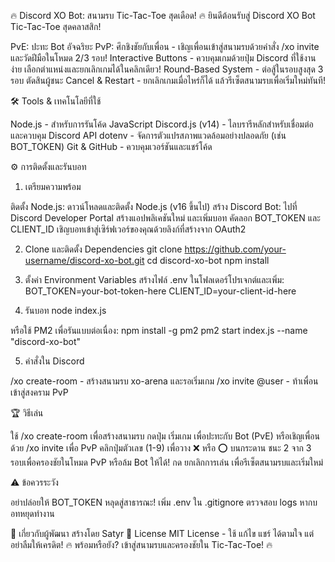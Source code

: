 ﻿🔥 Discord XO Bot: สนามรบ Tic-Tac-Toe สุดเดือด! 🔥
ยินดีต้อนรับสู่ Discord XO Bot Tic-Tac-Toe สุดคลาสสิก!

PvE: ปะทะ Bot อัจฉริยะ
PvP: ศึกชิงชัยกับเพื่อน - เชิญเพื่อนเข้าสู่สนามรบด้วยคำสั่ง /xo invite และวัดฝีมือในโหมด 2/3 รอบ!
Interactive Buttons - ควบคุมเกมด้วยปุ่ม Discord ที่ใช้งานง่าย เลือกตำแหน่งและยกเลิกเกมได้ในคลิกเดียว!
Round-Based System - ต่อสู้ในรอบสูงสุด 3 รอบ ตัดสินผู้ชนะ
Cancel & Restart - ยกเลิกเกมเมื่อไหร่ก็ได้ แล้วรีเซ็ตสนามรบเพื่อเริ่มใหม่ทันที!

🛠️ Tools & เทคโนโลยีที่ใช้

Node.js - สำหรับการรันโค้ด JavaScript
Discord.js (v14) - ไลบรารีหลักสำหรับเชื่อมต่อและควบคุม Discord API
dotenv - จัดการตัวแปรสภาพแวดล้อมอย่างปลอดภัย (เช่น BOT_TOKEN)
Git & GitHub - ควบคุมเวอร์ชันและแชร์โค้ด

⚙️ การติดตั้งและรันบอท
1. เตรียมความพร้อม

ติดตั้ง Node.js: ดาวน์โหลดและติดตั้ง Node.js (v16 ขึ้นไป)
สร้าง Discord Bot:
ไปที่ Discord Developer Portal
สร้างแอปพลิเคชันใหม่ และเพิ่มบอท
คัดลอก BOT_TOKEN และ CLIENT_ID
เชิญบอทเข้าสู่เซิร์ฟเวอร์ของคุณด้วยลิงก์ที่สร้างจาก OAuth2


2. Clone และติดตั้ง Dependencies
git clone https://github.com/your-username/discord-xo-bot.git
cd discord-xo-bot
npm install

3. ตั้งค่า Environment Variables
สร้างไฟล์ .env ในโฟลเดอร์โปรเจกต์และเพิ่ม:
BOT_TOKEN=your-bot-token-here
CLIENT_ID=your-client-id-here

4. รันบอท
node index.js

หรือใช้ PM2 เพื่อรันแบบต่อเนื่อง:
npm install -g pm2
pm2 start index.js --name "discord-xo-bot"

5. คำสั่งใน Discord

/xo create-room - สร้างสนามรบ xo-arena และรอเริ่มเกม
/xo invite @user - ท้าเพื่อนเข้าสู่สงคราม PvP

🏆 วิธีเล่น

ใช้ /xo create-room เพื่อสร้างสนามรบ
กดปุ่ม เริ่มเกม เพื่อปะทะกับ Bot (PvE) หรือเชิญเพื่อนด้วย /xo invite เพื่อ PvP
คลิกปุ่มตัวเลข (1-9) เพื่อวาง ❌ หรือ ⭕ บนกระดาน
ชนะ 2 จาก 3 รอบเพื่อครองชัยในโหมด PvP หรือล้ม Bot ให้ได้!
กด ยกเลิกการเล่น เพื่อรีเซ็ตสนามรบและเริ่มใหม่

⚠️ ข้อควรระวัง

อย่าปล่อยให้ BOT_TOKEN หลุดสู่สาธารณะ! เพิ่ม .env ใน .gitignore
ตรวจสอบ logs หากบอทหยุดทำงาน

🤖 เกี่ยวกับผู้พัฒนา
สร้างโดย Satyr 
📜 License
MIT License - ใช้ แก้ไข แชร์ ได้ตามใจ แต่อย่าลืมให้เครดิต!
🔥 พร้อมหรือยัง? เข้าสู่สนามรบและครองชัยใน Tic-Tac-Toe! 🔥
